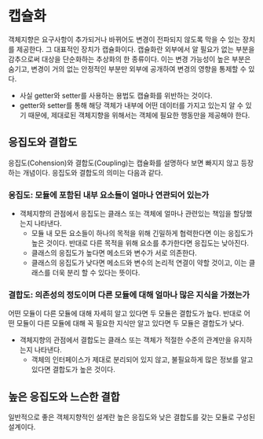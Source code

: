 # 캡슐화
객체지향은 요구사항이 추가되거나 바뀌어도 변경이 전파되지 않도록 막을 수 있는 장치를 제공한다. 그 대표적인 장치가 캡슐화이다. 캡슐화란 외부에서 알 필요가 없는 부분을 감추으로써 대상을 단순화하는 추상화의 한 종류이다. 이는 변경 가능성이 높은 부분은 숨기고, 변경이 거의 없는 안정적인 부분만 외부에 공개하여 변경의 영향을 통제할 수 있다. 

* 사실 getter와 setter를 사용하는 용법도 캡슐화를 위반하는 것이다.
* getter와 setter를 통해 해당 객체가 내부에 어떤 데이터를 가지고 있는지 알 수 있기 때문에, 제대로된 객체지향을 위해서는 객체에 필요한 행동만을 제공해야 한다.

## 응집도와 결합도
응집도(Cohension)와 결합도(Coupling)는 캡슐화를 설명하다 보면 빠지지 않고 등장하는 개념이다. 응집도와 결합도의 의미는 다음과 같다.

### 응집도: 모듈에 포함된 내부 요소들이 얼마나 연관되어 있는가
* 객체지향의 관점에서 응집도는 클래스 또는 객체에 얼마나 관련있는 책임을 할당했는지 나타낸다.
  * 모듈 내 모든 요소들이 하나의 목적을 위해 긴밀하게 협력한다면 이는 응집도가 높은 것이다. 반대로 다른 목적을 위해 요소를 추가한다면 응집도는 낮아진다.  
  * 클래스의 응집도가 높다면 메소드와 변수가 서로 의존한다.
  * 클래스의 응집도가 낮다면 메소드와 변수의 논리적 연결이 약할 것이고, 이는 클래스를 더욱 분리 할 수 있다는 뜻이다.

### 결합도: 의존성의 정도이며 다른 모듈에 대해 얼마나 많은 지식을 가졌는가
어떤 모듈이 다른 모듈에 대해 자세히 알고 있다면 두 모듈은 결합도가 높다. 반대로 어떤 모듈이 다른 모듈에 대해 꼭 필요한 지식만 알고 있다면 두 모듈은 결합도가 낮다.
* 객체지향의 관점에서 결합도는 클래스 또는 객체가 적절한 수준의 관계만을 유지하는지 나타낸다.
  * 객체의 인터페이스가 제대로 분리되어 있지 않고, 불필요하게 많은 정보를 알고 있다면 결합도가 높은 것이다.

## 높은 응집도와 느슨한 결합
일반적으로 좋은 객체지향적인 설계란 높은 응집도와 낮은 결합도를 갖는 모듈로 구성된 설계이다. 